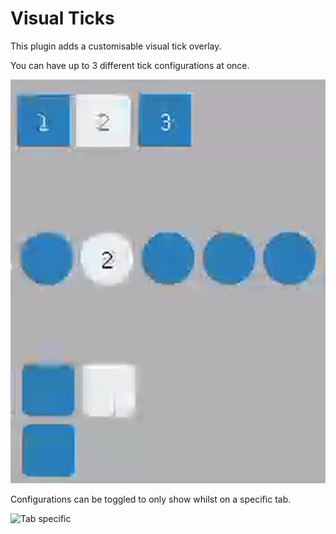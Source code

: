 # Visual Ticks

This plugin adds a customisable visual tick overlay. 

You can have up to 3 different tick configurations at once.

![Multiple configurations](./readme/many-configs.gif)

Configurations can be toggled to only show whilst on a specific tab.

![Tab specific](./readme/tab-only-mode.gif)